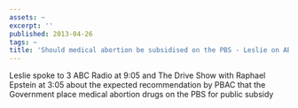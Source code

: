 ```yaml
---
assets: ~
excerpt: ''
published: 2013-04-26
tags: ~
title: 'Should medical abortion be subsidised on the PBS - Leslie on ABC Radio '
---
```

Leslie spoke to 3 ABC Radio at 9:05 and The Drive Show with Raphael Epstein at 3:05 about the expected recommendation by PBAC that the Government place medical abortion drugs on the PBS for public subsidy 
